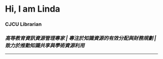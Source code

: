 # Hi, I am Linda  

### CJCU Librarian
### *高等教育資訊資源管理專家 | 專注於知識資源的有效分配與財務規劃 | 致力於推動知識共享與學術資源利用*
---

